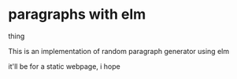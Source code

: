 # paragraphs with elm
thing

This is an implementation of random paragraph generator using elm


it'll be for a static webpage, i hope
